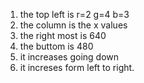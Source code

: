 1. the top left is r=2 g=4 b=3
2. the column is the x values 
3. the right most is 640
4. the buttom is 480
5. it increases going down
6. it increses form left to right.

